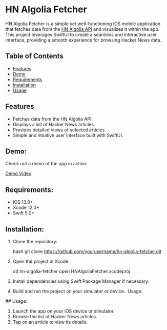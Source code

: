 # HN Algolia Fetcher

HN Algolia Fetcher is a simple yet well-functioning iOS mobile application that fetches data from the [HN Algolia API](http://hn.algolia.com) and visualizes it within the app. This project leverages SwiftUI to create a seamless and interactive user interface, providing a smooth experience for browsing Hacker News data.

## Table of Contents

- [Features](#features)
- [Demo](#demo)
- [Requirements](#requirements)
- [Installation](#installation)
- [Usage](#usage)

## Features

- Fetches data from the HN Algolia API.
- Displays a list of Hacker News articles.
- Provides detailed views of selected articles.
- Simple and intuitive user interface built with SwiftUI.

## Demo:

Check out a demo of the app in action:

[Demo Video](https://github.com/mertziya/H4CK3R_news_app/assets/108177583/8857a10d-7bfa-4fb1-9c2d-0391179d22d4)

## Requirements:

- iOS 13.0+
- Xcode 12.0+
- Swift 5.0+

## Installation:

1. Clone the repository:

   bash
   git clone https://github.com/yourusername/hn-algolia-fetcher.git

2. Open the project in Xcode:

    cd hn-algolia-fetcher
    open HNAlgoliaFetcher.xcodeproj

3. Install dependencies using Swift Package Manager if necessary.

4. Build and run the project on your simulator or device.
 Usage:


## Usage:

1. Launch the app on your iOS device or simulator.
2. Browse the list of Hacker News articles.
3. Tap on an article to view its details.



